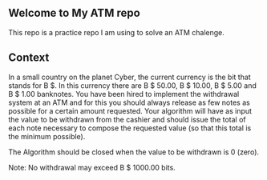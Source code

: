 Welcome to My ATM repo
-------------------------------
This repo is a practice repo I am using to solve an ATM chalenge.

Context
-------------------------------
In a small country on the planet Cyber, the current currency is the bit that stands for B $. In this currency there are B $ 50.00, B $ 10.00, B $ 5.00 and B $ 1.00 banknotes. You have been hired to implement the withdrawal system at an ATM and for this you should always release as few notes as possible for a certain amount requested. Your algorithm will have as input the value to be withdrawn from the cashier and should issue the total of each note necessary to compose the requested value (so that this total is the minimum possible).

The Algorithm should be closed when the value to be withdrawn is 0 (zero).

Note: No withdrawal may exceed B $ 1000.00 bits.
